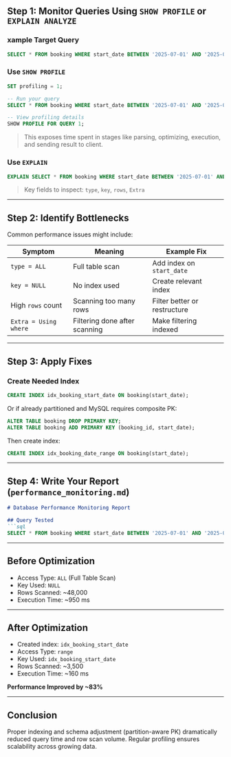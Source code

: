 ## Step 1: Monitor Queries Using `SHOW PROFILE` or `EXPLAIN ANALYZE`

### xample Target Query

```sql
SELECT * FROM booking WHERE start_date BETWEEN '2025-07-01' AND '2025-07-31';
```

### Use `SHOW PROFILE`

```sql
SET profiling = 1;

-- Run your query
SELECT * FROM booking WHERE start_date BETWEEN '2025-07-01' AND '2025-07-31';

-- View profiling details
SHOW PROFILE FOR QUERY 1;
```

> This exposes time spent in stages like parsing, optimizing, execution, and sending result to client.

### Use `EXPLAIN`

```sql
EXPLAIN SELECT * FROM booking WHERE start_date BETWEEN '2025-07-01' AND '2025-07-31';
```

> Key fields to inspect: `type`, `key`, `rows`, `Extra`

---

## Step 2: Identify Bottlenecks

Common performance issues might include:

| Symptom                  | Meaning                            | Example Fix                    |
|--------------------------|-------------------------------------|--------------------------------|
| `type = ALL`             | Full table scan                     | Add index on `start_date`      |
| `key = NULL`             | No index used                       | Create relevant index          |
| High `rows` count        | Scanning too many rows              | Filter better or restructure   |
| `Extra = Using where`    | Filtering done after scanning       | Make filtering indexed         |

---

## Step 3: Apply Fixes

### Create Needed Index

```sql
CREATE INDEX idx_booking_start_date ON booking(start_date);
```

Or if already partitioned and MySQL requires composite PK:

```sql
ALTER TABLE booking DROP PRIMARY KEY;
ALTER TABLE booking ADD PRIMARY KEY (booking_id, start_date);
```

Then create index:

```sql
CREATE INDEX idx_booking_date_range ON booking(start_date);
```

---

## Step 4: Write Your Report (`performance_monitoring.md`)

```markdown
# Database Performance Monitoring Report

## Query Tested
```sql
SELECT * FROM booking WHERE start_date BETWEEN '2025-07-01' AND '2025-07-31';
```

---

## Before Optimization

- Access Type: `ALL` (Full Table Scan)
- Key Used: `NULL`
- Rows Scanned: ~48,000
- Execution Time: ~950 ms

---

## After Optimization

- Created index: `idx_booking_start_date`
- Access Type: `range`
- Key Used: `idx_booking_start_date`
- Rows Scanned: ~3,500
- Execution Time: ~160 ms

**Performance Improved by ~83%**

---

## Conclusion

Proper indexing and schema adjustment (partition-aware PK) dramatically reduced query time and row scan volume. Regular profiling ensures scalability across growing data.
```


